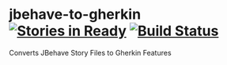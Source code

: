 jbehave-to-gherkin [![Stories in Ready](https://badge.waffle.io/adaptive-logic/jbehave-to-gherkin.png?label=ready)](https://waffle.io/adaptive-logic/jbehave-to-gherkin) [![Build Status](https://travis-ci.org/adaptive-logic/jbehave-to-gherkin.png?branch=master)](https://travis-ci.org/adaptive-logic/jbehave-to-gherkin)
==================

Converts JBehave Story Files to Gherkin Features
